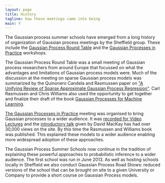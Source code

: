 ```yaml
---
layout: page
title: History
tagline: how these meetings came into being
main: Y
---
```




The Gaussian process summer schools have emerged from a long history of
organization of Gaussian process meetings by the Sheffield group. These
include the [Gaussian Process Round Table](../gprt/) and the [Gaussian
Processes in Practice](../gpip/) workshops.

The Gaussian Process Round Table was a small meeting of Gaussian process
researchers from around Europe that focussed on what the advantages and
limitations of Gaussian process models were. Much of the discussion at
the meeting on sparse Gaussian process models was summarized by the
Quinonero Candela and Rasmussen paper on ["A Unifying Review of Sparse
Approximate Gaussian Process
Regression"](http://www.jmlr.org/papers/volume6/quinonero-candela05a/quinonero-candela05a.pdf).
Carl Rasmussen and Chris Williams also used the opportunity to get
together and finalize their draft of the book [Gaussian Processes for
Machine Learning](http://www.gaussianprocess.org/gpml/).

[The Gaussian Processes in Practice](../gpip/) meeting was organised to
bring Gaussian processes to a wider audience. It was [recorded for Video
Lectures](http://videolectures.net/gpip06_bletchley_park/) and the
[introductory talk](http://videolectures.net/gpip06_mackay_gpb/) given
by David MacKay has had over 30,000 views on the site. By this time the
Rasmussen and Williams book was published. This explained these models
to a wider audience enabling more widespread adoption of these
approaches.

The Gaussian Process Summer Schools now continue in the tradition of
explaining these powerful approaches to probabilistic inference to a
wider audience. The first school was run in June 2013. As well as
hosting schools locally in Sheffield we also conduct Gaussian Process
Road Shows: reduced versions of the school that can be brought on site
to a given University or Company to provide a short course on Gaussian
Process models.


